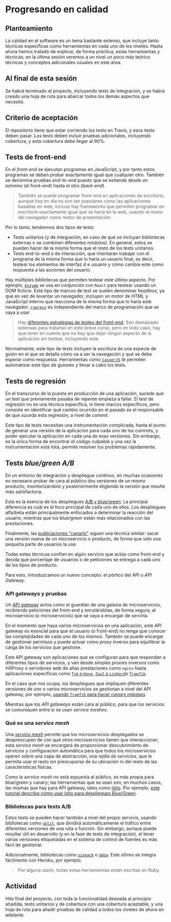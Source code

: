 # Progresando en calidad

## Planteamiento

La calidad en el software es un tema bastante extenso, que incluye
tanto técnicas específicas como herramientas en cada uno de los
niveles. Hasta ahora hemos tratado de explicar, de forma práctica,
estas herramientas y técnicas; en la última sesión veremos a un nivel
un poco más teórico técnicas y conceptos adicionales usuales en este
área.

## Al final de esta sesión

Se habrá terminado el proyecto, incluyendo tests de integración, y se
habrá creado una hoja de ruta para abarcar todos los demás aspectos
que necesite. 

## Criterio de aceptación

El repositorio tiene que estar corriendo los tests en Travis, y esos
tests deben pasar. Los tests deben incluir pruebas adicionales,
incluyendo cobertura, y esta cobertura debe llegar al 90%.

## Tests de front-end

En el *front-end* se ejecutan programas en JavaScript, y por tanto
estos programas se deben probar exactamente igual que cualquier
otro. También se denomina pruebas *end-to-end* puesto que se extiende
desde un extremo (el front-end) hasta el otro (*back-end*).

> También se puede programar front-end en aplicaciones de escritorio, aunque hoy en día no son tan populares como las aplicaciones basadas en web; incluso hay frameworks que permiten programar en escritorio exactamente igual que se haría en la web, usando el motor del navegador como motor de presentación.

Por lo tanto, tendremos dos tipos de tests: 

* Tests unitarios (y de integración, en caso de que se incluyan bibliotecas externas o se combinen diferentes módulos). En general, estos se pueden hacer de la misma forma que el resto de los tests unitarios.
* Tests end-to-end o de interacción, que intentarán trabajar con el programa de la misma forma que lo haría un usuario final, es decir, testear los elementos de interfaz d e usuario y cómo cambia este como respuesta a las acciones del usuario.

Hay múltiples bibliotecas que permiten testear este último aspecto. Por ejemplo, [`enzyme`](https://airbnb.io/enzyme/) se usa en conjunción con `React` para testear usando un DOM ficticio. Este tipo de marcos de test se suelen denominar *headless*, ya que en vez de levantar un navegador, incluyen un motor de HTML y JavaScript interno que reacciona de la misma forma que lo haría este navegador; [`cypress`](https://www.cypress.io/) es independiente del marco de programación que se vaya a usar. 

> Hay [diferentes estrategias de testeo del front-end](https://medium.com/@toastui/pragmatic-front-end-testing-strategies-1-4a969ab09453). Son demasiado extensas para tratarlas en este breve curso, pero en todo caso, hay que tener en cuenta que no hay que dejar ningún aspecto de la aplicación sin testear, incluyendo este.

Normalmente, este tipo de tests incluyen la escritura de una especie
de guión en el que se detalla cómo va a ser la navegación y qué se
debe esperar como respuesta. Herramientas como
[`CasperJS`](http://casperjs.org/) te permiten automatizar este tipo
de guiones y llevar a cabo los tests.

## Tests de regresión

En el transcurso de la puesta en producción de una aplicación, sucede
que un test que previamente pasaba de repente empieza a fallar. El
test de regresión no es una técnica específica, ni tiene marcos
específicos, pero consiste en identificar qué cambio ocurrido en el
pasado es el responsable de que suceda esta regresión, a nivel de
*commit*. 

Este tipo de tests necesitan una instrumentación complicada, hasta el
punto de generar una versión de la aplicación para cada uno de los
commits, y poder ejecutar la aplicación en cada una de esas
versiones. Sin embargo, es la única forma de encontrar el código
culpable y una vez la instrumentación está lista, permite resolver los
problemas rápidamente.


## Tests *blue/green* *A/B*

En un entorno de integración y despliegue continuo, en muchas
ocasiones es necesario probar de cara al público dos versiones de un
mismo producto, monitorizándolo y posteriormente eligiendo la versión
que resulte más satisfactoria.

Esta es la esencia de los despliegues [A/B y blue/green](https://dev.to/david_j_eddy/whats-the-difference-ab-testing-vs-bluegreen-deployment-3p77). La
principal diferencia es cuál es el foco principal de cada uno de
ellos. Los despliegues alfa/beta están principalmente enfocados a
determinar la reacción del usuario, mientras que los blue/green están
más relacionados con las prestaciones.

Finalmente, las [publicaciones "canario"](https://blog.getambassador.io/cloud-native-patterns-canary-release-1cb8f82d371a)
siguen una técnica similar: sacar una versión nueva de un
microservicio o producto, de forma que sólo una pequeña parte de
usuarios la use.

Todas estas técnicas confían en algún servicio que actúe como
front-end y decida qué porcentaje de usuarios o de peticiones se
entrega a cada uno de los tipos de producto. 

Para esto, introduzcamos un nuevo concepto: el pórtico del API o *API
Gateway*.

### API gateways y pruebas

Un [API gateway](https://www.nginx.com/learn/api-gateway/) actúa como
el guardián de una galaxia de microservicios, recibiendo peticiones
del front-end y enrutándolas, de forma segura, al microservicio (o microservicios) que se
vaya a encargar de servirla.

En el momento que haya varios microservicios en una aplicación, este
API gateway es esencial para que el usuario (o front-end) no tenga que
conocer las complejidades de cada uno de los mismos. También se puede
encargar de gestionar permisos y puede actuar como *proxy* inverso
para equilibrar la carga de los servicios que gestione.

Este API gateway son aplicaciones que se configuran para que respondan
a diferentes tipos de servicios, y van desde simples proxies inversos
como HAProxy o servidores web de altas prestaciones como `nginx` hasta
aplicaciones específicas como [`Tyk` o `Kong`](https://www.bbva.com/es/tyk-kong-analizamos-estos-dos-api-gateways/),
[`Zuul` o `Linkerd`](https://engineering.opsgenie.com/comparing-api-gateway-performances-nginx-vs-zuul-vs-spring-cloud-gateway-vs-linkerd-b2cc59c65369)o
[`Traefik`](https://github.com/containous/traefik). 

En el caso que nos ocupa, los despliegues que impliquen diferentes
versiones de uno o varios microservicios se gestionan a nivel del API
gateway, por ejemplo, [usando `Traefik` para hacer *canary releases*](https://blog.containo.us/canary-releases-with-traefik-on-gke-at-holidaycheck-d3c0928f1e02). 

Mientras que los *API gateways* están cara al público, para que los
servicios se comuniquen entre sí se usan *service meshes*. 

### Qué es una *service mesh*

Una [*service mesh*](https://medium.com/swlh/a-quick-introduction-to-service-meshes-c4c47c6894b1) 
permite que los microservicios desplegados se despreocupen de con qué
otros microservicios tienen que interaccionar; esta *service mesh* se
encargará de proporcionar descubrimiento de servicios y configuración
automática para que todos los microservicios operen sobre una capa de
abstracción, una *rejilla de servicios*, que le permita usar el resto
sin preocuparse de su ubicación ni del resto de las características
físicas. 

Como la *service mesh* no está expuesta al público, es más propia para
blue/green y canary; las herramientas que se usan son, en muchos
casos, las mismas que hay para API gateway, tales como [Istio](https://istio.io/). Por
ejemplo, [este tutorial describe cómo usar Istio para despliegues Blue/Green](https://thenewstack.io/tutorial-blue-green-deployments-with-kubernetes-and-istio/).

### Bibliotecas para tests A/B 

Estos tests se pueden hacer también a nivel del propio servicio,
usando bibliotecas como [`split`](https://github.com/splitrb/split),
que dividirá automáticamente el tráfico entre diferentes versiones de
una ruta o función. Sin embargo, aunque puede resultar útil en
desarrollo (y en la fase de tests de integración), el tener
varias versiones etiquetadas en el sistema de control de fuentes es
más fácil de gestionar.

Adicionalmente, bibliotecas como
[`sixpack`](http://sixpack.seatgeek.com/) o
[`abba`](https://github.com/maccman/abba). Este último se integra
fácilmente con Heroku, por ejemplo.

> Por alguna razón, todas estas herramientas están escritas en Ruby. 

## Actividad


Hito final del proyecto, con toda la funcionalidad deseada al
principio añadida, tests unitarios y de cobertura con una cobertura
aceptable, y una hoja de ruta para añadir pruebas de calidad a todos
los niveles de ahora en adelante. 
